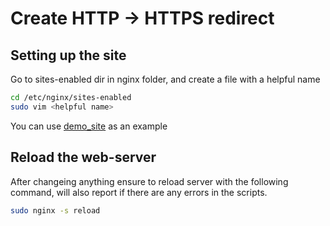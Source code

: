 # Create HTTP -> HTTPS redirect

## Setting up the site

Go to sites-enabled dir in nginx folder, and create a file with a helpful name

```bash
cd /etc/nginx/sites-enabled
sudo vim <helpful name>
```

You can use [demo_site](demo_site) as an example 

## Reload the web-server ##

After changeing anything ensure to reload server with the following command, will also report if there are any errors in the scripts.

```bash
sudo nginx -s reload
```